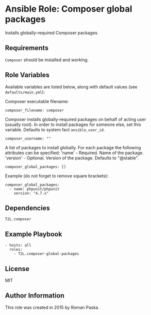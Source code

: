 # Ansible Role: Composer global packages

Installs globally-required Composer packages.

## Requirements

`Composer` should be installed and working.

## Role Variables

Available variables are listed below, along with default values
(see `defaults/main.yml`):

Composer executable filename:

    composer_filename: composer

Composer installs globally-required packages on behalf of acting user (usually
root). In order to install packages for someone else, set this variable.
Defaults to system fact `ansible_user_id`.

    composer_username: ""

A list of packages to install globally. For each package the following
attributes can be specified:
  'name' - Required. Name of the package.
  'version' - Optional. Version of the package. Defaults to "@stable".

    composer_global_packages: []

Example (do not forget to remove square brackets):

    composer_global_packages:
      - name: phpunit/phpunit
        version: "4.7.x"

## Dependencies

    T2L.composer

## Example Playbook

    - hosts: all
      roles:
        - T2L.composer-global-packages

## License

MIT

## Author Information

This role was created in 2015 by Roman Paska.

